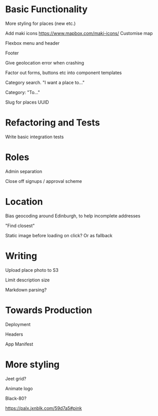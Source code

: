 # Basic Functionality
More styling for places (new etc.)

Add maki icons https://www.mapbox.com/maki-icons/
Customise map

Flexbox menu and header

Footer

Give geolocation error when crashing


Factor out forms, buttons etc into component templates

Category search. "I want a place to..."

Category: "To..."

Slug for places
UUID

# Refactoring and Tests
Write basic integration tests

# Roles
Admin separation

Close off signups / approval scheme

# Location
Bias geocoding around Edinburgh, to help incomplete addresses

"Find closest"

Static image before loading on click? Or as fallback

# Writing
Upload place photo to S3

Limit description size

Markdown parsing?

# Towards Production
Deployment

Headers

App Manifest

# More styling
Jeet grid?

Animate logo

Black-80?

https://palx.jxnblk.com/59d7a5#pink
